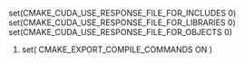 set(CMAKE_CUDA_USE_RESPONSE_FILE_FOR_INCLUDES 0)
set(CMAKE_CUDA_USE_RESPONSE_FILE_FOR_LIBRARIES 0)
set(CMAKE_CUDA_USE_RESPONSE_FILE_FOR_OBJECTS 0)
1. set( CMAKE_EXPORT_COMPILE_COMMANDS ON )